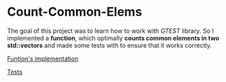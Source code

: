 # Count-Common-Elems
The goal of this project was to learn how to work with *GTEST* library.
So I implemented a **function**, which optimally **counts common elements in two std::vectors** and made some tests with to ensure that it works correctly.

[Funtion's implementation](https://github.com/SweeetyFox/Count-Common-Elems/blob/master/count_common_elements.cpp)

[Tests](https://github.com/SweeetyFox/Count-Common-Elems/blob/master/count_common_elements.cpp)
